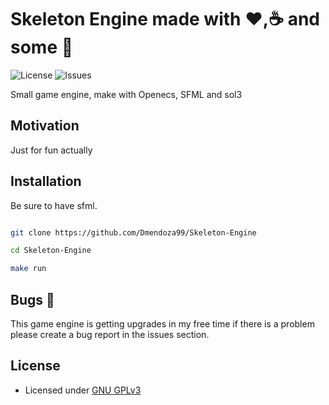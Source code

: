 # Skeleton Engine made with :heart:,:coffee: and some :beer:

![License](https://img.shields.io/github/license/Dmendoza99/Skeleton-Engine.svg) ![Issues](https://img.shields.io/github/issues/Dmendoza99/Skeleton-Engine.svg)

Small game engine, make with Openecs, SFML and sol3

## Motivation

Just for fun actually

## Installation

Be sure to have sfml.

```bash

git clone https://github.com/Dmendoza99/Skeleton-Engine

cd Skeleton-Engine

make run
```

## Bugs 🐛

This game engine is getting upgrades in my free time if there is a problem please create a bug report in the issues section.

## License

- Licensed under [GNU GPLv3](https://github.com/Dmendoza99/Skeleton-Engine/blob/master/LICENSE)
